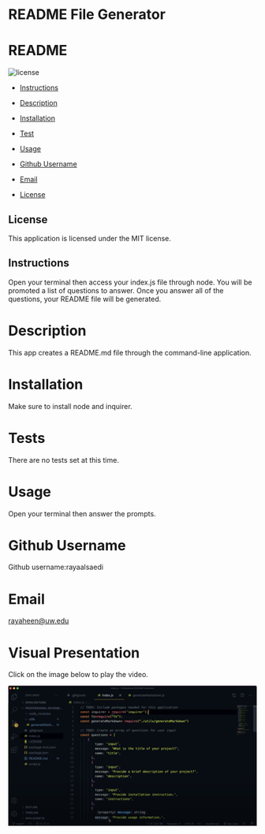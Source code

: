 # README File Generator
  # README
  ![license](https://img.shields.io/badge/license-MIT-blue.svg)
  * [Instructions](#instructions)
  * [Description](#description)
  * [Installation](#installation)
  * [Test](#tests)
  * [Usage](#usage)
  * [Github Username](#github)
  * [Email](#email)
  
  * [License](#license) 

  ## License 
  
  This application is licensed under the MIT license.
  

  ## Instructions
Open your terminal then access your index.js file through node. You will be promoted a list of questions to answer. Once you answer all of the questions, your README file will be generated.
   

  # Description
This app creates a README.md file through the command-line application. 

  # Installation
  Make sure to install node and inquirer.

  # Tests
  There are no tests set at this time.
  
  # Usage
  Open your terminal then answer the prompts.

  # Github Username
  Github username:rayaalsaedi

  # Email
  rayaheen@uw.edu

  # Visual Presentation
  Click on the image below to play the video.


  [![Watch the video](develop/capture.png)](https://drive.google.com/drive/folders/12TYwCCJL6Tvl7HbwY3Rkn4mNTAFfsjjY?usp=sharing)
